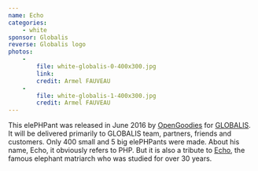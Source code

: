 ```yaml
---
name: Echo
categories:
    - white
sponsor: Globalis
reverse: Globalis logo
photos:
    -
        file: white-globalis-0-400x300.jpg
        link: 
        credit: Armel FAUVEAU
    -
        file: white-globalis-1-400x300.jpg
        credit: Armel FAUVEAU
---
```

This elePHPant was released in June 2016 by [OpenGoodies](http://open-goodies.com)
for [GLOBALIS](https://globalis-ms.com/). 
It will be delivered primarily to GLOBALIS team, partners, friends and customers.
Only 400 small and 5 big elePHPants were made.
About his name, Echo, it obviously refers to PHP.
But it is also a tribute to [Echo](https://en.wikipedia.org/wiki/Echo_(elephant)),
the famous elephant matriarch who was studied for over 30 years.
